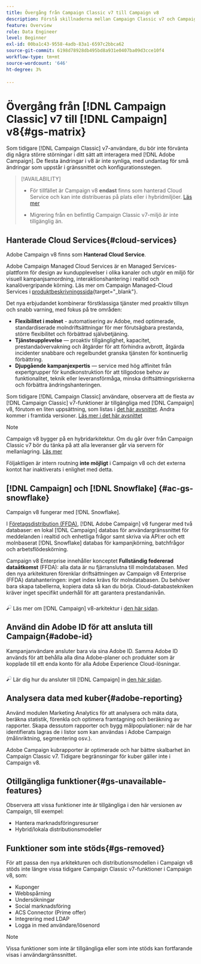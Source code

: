 ```yaml
---
title: Övergång från Campaign Classic v7 till Campaign v8
description: Förstå skillnaderna mellan Campaign Classic v7 och Campaign v8
feature: Overview
role: Data Engineer
level: Beginner
exl-id: 00ba1c43-9558-4adb-83a1-6597c2bbca62
source-git-commit: 6198d78928db495bd8a931e0407ba09d3cce10f4
workflow-type: tm+mt
source-wordcount: '646'
ht-degree: 3%

---
```


# Övergång från [!DNL Campaign Classic] v7 till [!DNL Campaign] v8{#gs-matrix}

Som tidigare [!DNL Campaign Classic] v7-användare, du bör inte förvänta dig några större störningar i ditt sätt att interagera med [!DNL Adobe Campaign]. De flesta ändringar i v8 är inte synliga, med undantag för små ändringar som uppstår i gränssnittet och konfigurationsstegen.

>[!AVAILABILITY]
>
>* För tillfället är Campaign v8 **endast** finns som hanterad Cloud Service och kan inte distribueras på plats eller i hybridmiljöer. [Läs mer](#cloud-services)
>
>* Migrering från en befintlig Campaign Classic v7-miljö är inte tillgänglig än.



## Hanterade Cloud Services{#cloud-services}

Adobe Campaign v8 finns som **Hanterad Cloud Service**.

Adobe Campaign Managed Cloud Services är en Managed Services-plattform för design av kundupplevelser i olika kanaler och utgör en miljö för visuell kampanjsamordning, interaktionshantering i realtid och kanalövergripande körning. Läs mer om Campaign Managed-Cloud Services i [produktbeskrivningssida](https://helpx.adobe.com/legal/product-descriptions/adobe-campaign-managed-cloud-services.html){target=&quot;_blank&quot;}.

Det nya erbjudandet kombinerar förstklassiga tjänster med proaktiv tillsyn och snabb varning, med fokus på tre områden:

* **Flexibilitet i molnet** - automatisering av Adobe, med optimerade, standardiserade molndriftsättningar för mer förutsägbara prestanda, större flexibilitet och förbättrad självbetjäning.
* **Tjänsteupplevelse** — proaktiv tillgänglighet, kapacitet, prestandaövervakning och åtgärder för att förhindra avbrott, åtgärda incidenter snabbare och regelbundet granska tjänsten för kontinuerlig förbättring.
* **Djupgående kampanjexpertis** — service med hög affinitet från expertgrupper för kundkonstruktion för att tillgodose behov av funktionalitet, teknik eller leveransförmåga, minska driftsättningsriskerna och förbättra ändringshanteringen.

Som tidigare [!DNL Campaign Classic] användare, observera att de flesta av [!DNL Campaign Classic] v7-funktioner är tillgängliga med [!DNL Campaign] v8, förutom en liten uppsättning, som listas i [det här avsnittet](#gs-removed). Andra kommer i framtida versioner. [Läs mer i det här avsnittet](#gs-unavailable-features)

>[!NOTE]
>
> Campaign v8 bygger på en hybridarkitektur. Om du går över från Campaign Classic v7 bör du tänka på att alla leveranser går via servern för mellanlagring. [Läs mer](../architecture/architecture.md)
>
> Följaktligen är intern routning **inte möjligt** i Campaign v8 och det externa kontot har inaktiverats i enlighet med detta.


## [!DNL Campaign] och [!DNL Snowflake] {#ac-gs-snowflake}

Campaign v8 fungerar med [!DNL Snowflake].

I [Företagsdistribution (FFDA)](../architecture/enterprise-deployment.md), [!DNL Adobe Campaign] v8 fungerar med två databaser: en lokal [!DNL Campaign] databas för användargränssnittet för meddelanden i realtid och enhetliga frågor samt skriva via API:er och ett molnbaserat [!DNL Snowflake] databas för kampanjkörning, batchfrågor och arbetsflödeskörning.

Campaign v8 Enterprise innehåller konceptet **Fullständig federerad dataåtkomst** (FFDA): alla data är nu fjärranslutna till molndatabasen. Med den nya arkitekturen förenklar driftsättningen av Campaign v8 Enterprise (FFDA) datahanteringen: inget index krävs för molndatabasen. Du behöver bara skapa tabellerna, kopiera data så kan du börja. Cloud-databastekniken kräver inget specifikt underhåll för att garantera prestandanivån.

![](../assets/do-not-localize/glass.png) Läs mer om [!DNL Campaign] v8-arkitektur i [den här sidan](../architecture/architecture.md).


## Använd din Adobe ID för att ansluta till Campaign{#adobe-id}

Kampanjanvändare ansluter bara via sina Adobe ID. Samma Adobe ID används för att behålla alla dina Adobe-planer och produkter som är kopplade till ett enda konto för alla Adobe Experience Cloud-lösningar.

![](../assets/do-not-localize/glass.png) Lär dig hur du ansluter till [!DNL Campaign] in [den här sidan](connect.md).

## Analysera data med kuber{#adobe-reporting}

Använd modulen Marketing Analytics för att analysera och mäta data, beräkna statistik, förenkla och optimera framtagning och beräkning av rapporter. Skapa dessutom rapporter och bygg målpopulationer: när de har identifierats lagras de i listor som kan användas i Adobe Campaign (målinriktning, segmentering osv.).

Adobe Campaign kubrapporter är optimerade och har bättre skalbarhet än Campaign Classic v7. Tidigare begränsningar för kuber gäller inte i Campaign v8.

## Otillgängliga funktioner{#gs-unavailable-features}

Observera att vissa funktioner inte är tillgängliga i den här versionen av Campaign, till exempel:

* Hantera marknadsföringsresurser
* Hybrid/lokala distributionsmodeller


## Funktioner som inte stöds{#gs-removed}

För att passa den nya arkitekturen och distributionsmodellen i Campaign v8 stöds inte längre vissa tidigare Campaign Classic v7-funktioner i Campaign v8, som:

* Kuponger
* Webbspårning
* Undersökningar
* Social marknadsföring
* ACS Connector (Prime offer)
* Integrering med LDAP
* Logga in med användare/lösenord

>[!NOTE]
>
>Vissa funktioner som inte är tillgängliga eller som inte stöds kan fortfarande visas i användargränssnittet.

